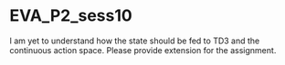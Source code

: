 # EVA_P2_sess10

I am yet to understand how the state should be fed to TD3 and the continuous action space.
Please provide extension for the assignment.
